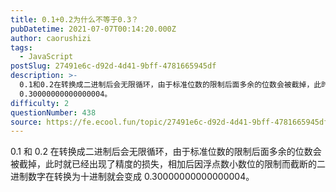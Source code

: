 ```yaml
---
title: 0.1+0.2为什么不等于0.3？
pubDatetime: 2021-07-07T00:14:20.000Z
author: caorushizi
tags:
  - JavaScript
postSlug: 27491e6c-d92d-4d41-9bff-4781665945df
description: >-
  0.1和0.2在转换成二进制后会无限循环，由于标准位数的限制后面多余的位数会被截掉，此时就已经出现了精度的损失，相加后因浮点数小数位的限制而截断的二进制数字在转换为十进制就会变成
  0.30000000000000004。
difficulty: 2
questionNumber: 438
source: https://fe.ecool.fun/topic/27491e6c-d92d-4d41-9bff-4781665945df
---
```


0.1 和 0.2 在转换成二进制后会无限循环，由于标准位数的限制后面多余的位数会被截掉，此时就已经出现了精度的损失，相加后因浮点数小数位的限制而截断的二进制数字在转换为十进制就会变成 0.30000000000000004。
